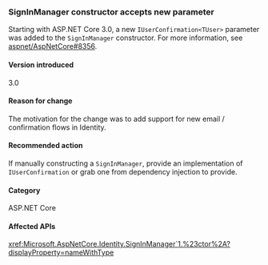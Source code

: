 ### SignInManager constructor accepts new parameter

Starting with ASP.NET Core 3.0, a new `IUserConfirmation<TUser>` parameter was added to the `SignInManager` constructor. For more information, see [aspnet/AspNetCore#8356](https://github.com/aspnet/AspNetCore/issues/8356).

#### Version introduced

3.0

#### Reason for change

The motivation for the change was to add support for new email / confirmation flows in Identity.

#### Recommended action

If manually constructing a `SignInManager`, provide an implementation of `IUserConfirmation` or grab one from dependency injection to provide.

#### Category

ASP.NET Core

#### Affected APIs

<xref:Microsoft.AspNetCore.Identity.SignInManager`1.%23ctor%2A?displayProperty=nameWithType>

<!--

#### Affected APIs

`Overload:Microsoft.AspNetCore.Identity.SignInManager`1.#ctor`

-->
